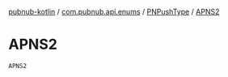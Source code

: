 [pubnub-kotlin](../../index.md) / [com.pubnub.api.enums](../index.md) / [PNPushType](index.md) / [APNS2](./-a-p-n-s2.md)

# APNS2

`APNS2`